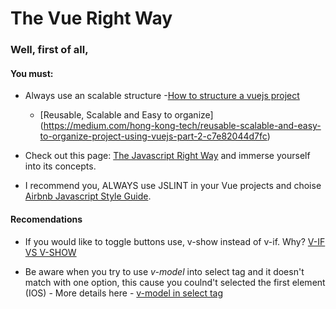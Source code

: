 # The Vue Right Way

### Well, first of all,
#### You must:
- Always use an scalable structure 
  -[How to structure a vuejs project](https://itnext.io/how-to-structure-a-vue-js-project-29e4ddc1aeeb)
  - [Reusable, Scalable and Easy to organize] (https://medium.com/hong-kong-tech/reusable-scalable-and-easy-to-organize-project-using-vuejs-part-2-c7e82044d7fc)

- Check out this page: [The Javascript Right Way](http://jstherightway.org/) and immerse yourself into its concepts.

- I recommend you, ALWAYS use JSLINT in your Vue projects and choise [Airbnb Javascript Style Guide](https://github.com/airbnb/javascript).

#### Recomendations
- If you would like to toggle buttons use, v-show instead of v-if. Why? [V-IF VS V-SHOW](https://vuejs.org/v2/guide/conditional.html#v-if-vs-v-show)

- Be aware when you try to use *v-model* into select tag and it doesn't match with one option, this cause you coulnd't selected the first element (IOS) - More details here - [v-model in select tag](https://vuejs.org/v2/guide/forms.html#Select)
